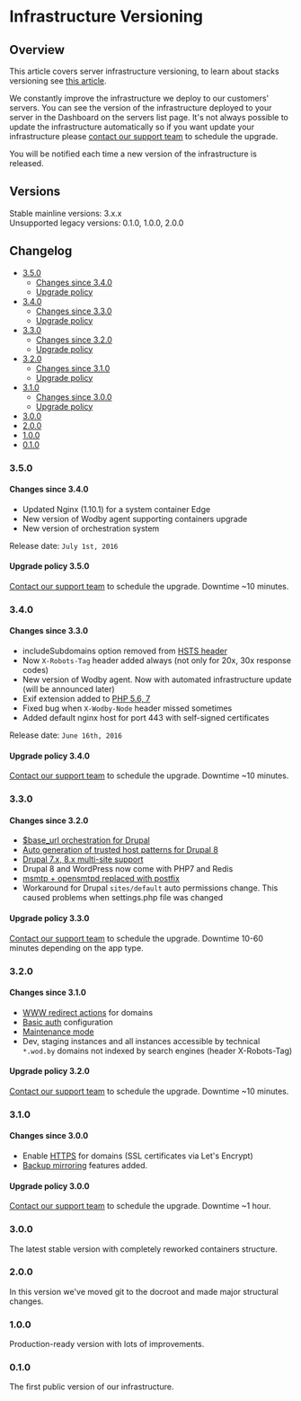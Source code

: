 # Infrastructure Versioning

## Overview

This article covers server infrastructure versioning, to learn about stacks versioning see [this article](../stacks/README.md).

We constantly improve the infrastructure we deploy to our customers' servers. You can see the version of the infrastructure deployed to your server in the Dashboard on the servers list page. It's not always possible to update the infrastructure automatically so if you want update your infrastructure please [contact our support team](../product/support.md) to schedule the upgrade. 

You will be notified each time a new version of the infrastructure is released.

## Versions

Stable mainline versions: 3.x.x<br />
Unsupported legacy versions: 0.1.0, 1.0.0, 2.0.0
 
## Changelog

* [3.5.0](#350)
    * [Changes since 3.4.0](#changes-since-340)
    * [Upgrade policy](#upgrade-policy-350)
* [3.4.0](#340)
    * [Changes since 3.3.0](#changes-since-330)
    * [Upgrade policy](#upgrade-policy-340)
* [3.3.0](#330)
    * [Changes since 3.2.0](#changes-since-320)
    * [Upgrade policy](#upgrade-policy-330) 
* [3.2.0](#320)
    * [Changes since 3.1.0](#changes-since-310)
    * [Upgrade policy](#upgrade-policy-320)
* [3.1.0](#310)
    * [Changes since 3.0.0](#changes-since-300)
    * [Upgrade policy](#upgrade-policy-310)
* [3.0.0](#300)
* [2.0.0](#200)
* [1.0.0](#100)
* [0.1.0](#010)

### 3.5.0

#### Changes since 3.4.0

* Updated Nginx (1.10.1) for a system container Edge  
* New version of Wodby agent supporting containers upgrade
* New version of orchestration system

Release date: `July 1st, 2016`

#### Upgrade policy 3.5.0

[Contact our support team](../product/support.md) to schedule the upgrade. Downtime ~10 minutes.

### 3.4.0

#### Changes since 3.3.0

* includeSubdomains option removed from [HSTS header](hsts.md)
* Now `X-Robots-Tag` header added always (not only for 20x, 30x response codes)
* New version of Wodby agent. Now with automated infrastructure update (will be announced later)
* Exif extension added to [PHP 5.6, 7](../stacks/containers/nginx-php/php.md)
* Fixed bug when `X-Wodby-Node` header missed sometimes
* Added default nginx host for port 443 with self-signed certificates 

Release date: `June 16th, 2016`

#### Upgrade policy 3.4.0

[Contact our support team](../product/support.md) to schedule the upgrade. Downtime ~10 minutes.

### 3.3.0

#### Changes since 3.2.0

* <a href="../apps/drupal/settings.html#base-url">$base_url orchestration for Drupal</a>
* <a href="../apps/drupal/settings.html#trusted-hosts-patterns">Auto generation of trusted host patterns for Drupal 8</a>
* [Drupal 7.x, 8.x multi-site support](../apps/drupal/multi-site.md)
* Drupal 8 and WordPress now come with PHP7 and Redis
* [msmtp + opensmtpd replaced with postfix](mta.md)
* Workaround for Drupal `sites/default` auto permissions change. This caused problems when settings.php file was changed

#### Upgrade policy 3.3.0

[Contact our support team](../product/support.md) to schedule the upgrade. Downtime 10-60 minutes depending on the app type.

### 3.2.0

#### Changes since 3.1.0

* <a href="../apps/domains.html#www-redirects">WWW redirect actions</a> for domains
* <a href="../apps/domains.html#basic-auth">Basic auth</a> configuration
* [Maintenance mode](../apps/maintenance-mode.md)
* Dev, staging instances and all instances accessible by technical `*.wod.by` domains not indexed by search engines (header X-Robots-Tag)  

#### Upgrade policy 3.2.0

[Contact our support team](../product/support.md) to schedule the upgrade. Downtime ~10 minutes.

### 3.1.0

#### Changes since 3.0.0

* Enable <a href="../apps/domains.html#https-ssl-via-lets-encrypt">HTTPS</a> for domains (SSL certificates via Let's Encrypt) 
* <a href="../apps/backups.html#mirroring">Backup mirroring</a> features added.

#### Upgrade policy 3.0.0

[Contact our support team](../product/support.md) to schedule the upgrade. Downtime ~1 hour.

### 3.0.0

The latest stable version with completely reworked containers structure.

### 2.0.0

In this version we've moved git to the docroot and made major structural changes.

### 1.0.0

Production-ready version with lots of improvements.

### 0.1.0

The first public version of our infrastructure.
